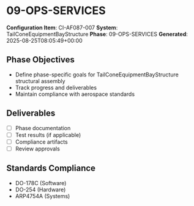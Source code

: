 # 09-OPS-SERVICES

**Configuration Item**: CI-AF087-007
**System**: TailConeEquipmentBayStructure
**Phase**: 09-OPS-SERVICES
**Generated**: 2025-08-25T08:05:49+00:00

## Phase Objectives
- Define phase-specific goals for TailConeEquipmentBayStructure structural assembly
- Track progress and deliverables
- Maintain compliance with aerospace standards

## Deliverables
- [ ] Phase documentation
- [ ] Test results (if applicable)
- [ ] Compliance artifacts
- [ ] Review approvals

## Standards Compliance
- DO-178C (Software)
- DO-254 (Hardware)
- ARP4754A (Systems)

